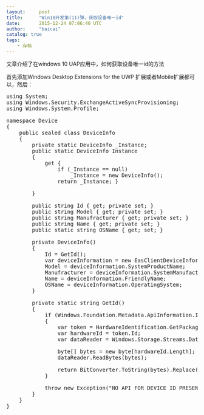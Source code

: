 ```yaml
---
layout:     post
title:      "Win10开发第(11)弹，获取设备唯一id"
date:       2015-12-24 07:06:40 UTC
author:     "baicai"
catalog: true
tags:
    - 存档
---
```


文章介绍了在windows 10 UAP应用中，如何获取设备唯一id的方法

首先添加Windows Desktop Extensions for the UWP 扩展或者Mobile扩展都可以，然后：
<pre class="lang:c# decode:true">using System;
using Windows.Security.ExchangeActiveSyncProvisioning;
using Windows.System.Profile;

namespace Device
{
    public sealed class DeviceInfo
    {
        private static DeviceInfo _Instance;
        public static DeviceInfo Instance
        {
            get {
                if (_Instance == null)
                    _Instance = new DeviceInfo();
                return _Instance; }

        }

        public string Id { get; private set; }
        public string Model { get; private set; }
        public string Manufracturer { get; private set; }
        public string Name { get; private set; }
        public static string OSName { get; set; }

        private DeviceInfo()
        {
            Id = GetId();
            var deviceInformation = new EasClientDeviceInformation();
            Model = deviceInformation.SystemProductName;
            Manufracturer = deviceInformation.SystemManufacturer;
            Name = deviceInformation.FriendlyName;
            OSName = deviceInformation.OperatingSystem;
        }

        private static string GetId()
        {
            if (Windows.Foundation.Metadata.ApiInformation.IsTypePresent("Windows.System.Profile.HardwareIdentification"))
            {
                var token = HardwareIdentification.GetPackageSpecificToken(null);
                var hardwareId = token.Id;
                var dataReader = Windows.Storage.Streams.DataReader.FromBuffer(hardwareId);

                byte[] bytes = new byte[hardwareId.Length];
                dataReader.ReadBytes(bytes);

                return BitConverter.ToString(bytes).Replace("-", "");
            }

            throw new Exception("NO API FOR DEVICE ID PRESENT!");
        }
    }
}</pre>